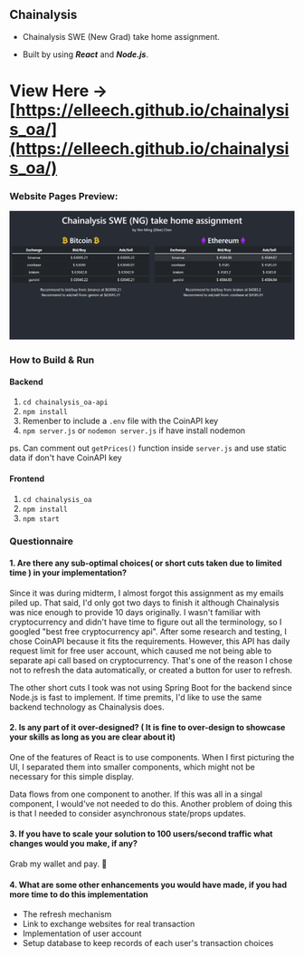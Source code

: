 ## Chainalysis

- Chainalysis SWE (New Grad) take home assignment.

- Built by using **_React_** and **_Node.js_**.

# View Here -> [https://elleech.github.io/chainalysis_oa/](https://elleech.github.io/chainalysis_oa/)

### Website Pages Preview:

![Image](_images/chainalysis_oa-home.png)

### How to Build & Run

#### Backend

1. `cd chainalysis_oa-api`
2. `npm install`
3. Remenber to include a `.env` file with the CoinAPI key
4. `npm server.js` or `nodemon server.js` if have install nodemon

ps. Can comment out `getPrices()` function inside `server.js` and use static data if don't have CoinAPI key

#### Frontend

1. `cd chainalysis_oa`
2. `npm install`
3. `npm start`

### Questionnaire

#### 1. Are there any sub-optimal choices( or short cuts taken due to limited time ) in your implementation?

Since it was during midterm, I almost forgot this assignment as my emails piled up. That said, I'd only got two days to finish it although Chainalysis was nice enough to provide 10 days originally. I wasn't familiar with cryptocurrency and didn't have time to figure out all the terminology, so I googled "best free cryptocurrency api". After some research and testing, I chose CoinAPI because it fits the requirements. However, this API has daily request limit for free user account, which caused me not being able to separate api call based on cryptocurrency. That's one of the reason I chose not to refresh the data automatically, or created a button for user to refresh.

The other short cuts I took was not using Spring Boot for the backend since Node.js is fast to implement. If time premits, I'd like to use the same backend technology as Chainalysis does.

#### 2. Is any part of it over-designed? ( It is fine to over-design to showcase your skills as long as you are clear about it)

One of the features of React is to use components. When I first picturing the UI, I separated them into smaller components, which might not be necessary for this simple display.

Data flows from one component to another. If this was all in a singal component, I would've not needed to do this. Another problem of doing this is that I needed to consider asynchronous state/props updates.

#### 3. If you have to scale your solution to 100 users/second traffic what changes would you make, if any?

Grab my wallet and pay. 💸

#### 4. What are some other enhancements you would have made, if you had more time to do this implementation

- The refresh mechanism
- Link to exchange websites for real transaction
- Implementation of user account
- Setup database to keep records of each user's transaction choices
